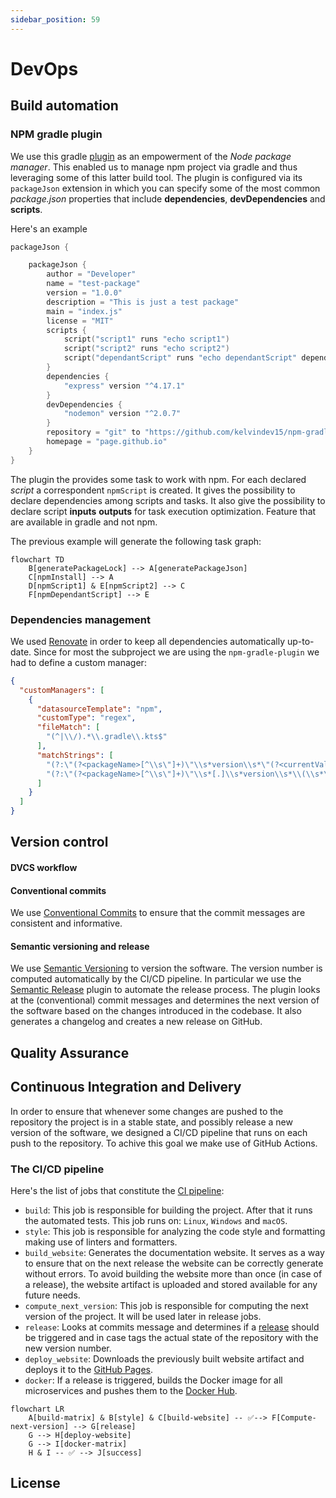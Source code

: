 ```yaml
---
sidebar_position: 59
---
```


# DevOps

## Build automation

### NPM gradle plugin

We use this gradle [plugin](https://github.com/kelvindev15/npm-gradle-plugin) as an empowerment of the *Node package manager*.
This enabled us to manage npm project via gradle and thus leveraging some of this latter build tool. The plugin is configured
via its `packageJson` extension in which you can specify some of the most common *package.json* properties that include 
**dependencies**, **devDependencies** and **scripts**.

Here's an example

```kotlin
packageJson {

    packageJson {
        author = "Developer"
        name = "test-package"
        version = "1.0.0"
        description = "This is just a test package"
        main = "index.js"
        license = "MIT"
        scripts {
            script("script1" runs "echo script1")
            script("script2" runs "echo script2")
            script("dependantScript" runs "echo dependantScript" dependingOn listOf(npmScript("script2")))
        }
        dependencies {
            "express" version "^4.17.1"
        }
        devDependencies {
            "nodemon" version "^2.0.7"
        }
        repository = "git" to "https://github.com/kelvindev15/npm-gradle-plugin"
        homepage = "page.github.io"
    }
}
```
The plugin the provides some task to work with npm. For each declared *script* a correspondent `npmScript` is created.
It gives the possibility to declare dependencies among scripts and tasks. It also give the possibility to declare script **inputs**
**outputs** for task execution optimization. Feature that are available in gradle and not npm.

The previous example will generate the following task graph:

```mermaid
flowchart TD
    B[generatePackageLock] --> A[generatePackageJson]
    C[npmInstall] --> A
    D[npmScript1] & E[npmScript2] --> C
    F[npmDependantScript] --> E
```

### Dependencies management

We used [Renovate](https://docs.renovatebot.com/) in order to keep all dependencies automatically up-to-date.
Since for most the subproject we are using the `npm-gradle-plugin` we had to define a custom manager:

```json
{
  "customManagers": [
    {
      "datasourceTemplate": "npm",
      "customType": "regex",
      "fileMatch": [
        "(^|\\/).*\\.gradle\\.kts$"
      ],
      "matchStrings": [
        "(?:\"(?<packageName>[^\\s\"]+)\"\\s*version\\s*\"(?<currentValue>.+)\")",
        "(?:\"(?<packageName>[^\\s\"]+)\"\\s*[.]\\s*version\\s*\\(\\s*\"(?<currentValue>.+)\"\\s*\\))"
      ]
    }
  ]
}
```

## Version control

#### DVCS workflow

#### Conventional commits

We use [Conventional Commits](https://www.conventionalcommits.org/en/v1.0.0/) to ensure that the commit messages are consistent and informative.

#### Semantic versioning and release

We use [Semantic Versioning](https://semver.org/) to version the software. 
The version number is computed automatically by the CI/CD pipeline. In particular we use 
the [Semantic Release](https://github.com/semantic-release/semantic-release) plugin to automate the release process. The
plugin looks at the (conventional) commit messages and determines the next version of the software based on the changes introduced in the codebase.
It also generates a changelog and creates a new release on GitHub.


## Quality Assurance

## Continuous Integration and Delivery

In order to ensure that whenever some changes are pushed to the repository the project is in a stable state, and possibly release a new version
of the software, we designed a CI/CD pipeline that runs on each push to the repository. To achive this goal we make use of GitHub Actions.

### The CI/CD pipeline

Here's the list of jobs that constitute the [CI pipeline](https://github.com/revue-org/revue/blob/main/.github/workflows/CI-CD.yml):

- `build`: This job is responsible for building the project. After that it runs the automated tests. 
This job runs on: `Linux`, `Windows` and `macOS`.
- `style`: This job is responsible for analyzing the code style and formatting making use of linters and formatters.
- `build_website`: Generates the documentation website. It serves as a way to ensure that on the next release the 
website can be correctly generate without errors. To avoid building the website more than once (in case of a release), 
the website artifact is uploaded and stored available for any future needs.
- `compute_next_version`: This job is responsible for computing the next version of the project. It will be used later in release jobs.
- `release`: Looks at commits message and determines if a [release](https://github.com/revue-org/revue/releases) should be triggered and in case tags the actual state of the repository with the new version number.
- `deploy_website`: Downloads the previously built website artifact and deploys it to the [GitHub Pages](https://revue-org.github.io/revue/).
- `docker`: If a release is triggered, builds the Docker image for all microservices and pushes them to the [Docker Hub](https://hub.docker.com/u/letsdothisshared).

```mermaid
flowchart LR
    A[build-matrix] & B[style] & C[build-website] -- ✅--> F[Compute-next-version] --> G[release]
    G --> H[deploy-website]
    G --> I[docker-matrix]
    H & I -- ✅ --> J[success]
```

## License
